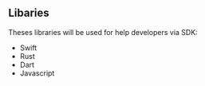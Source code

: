 ## Libaries

Theses libraries will be used for help developers via SDK:

- Swift
- Rust
- Dart
- Javascript
